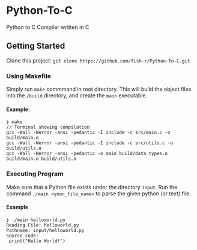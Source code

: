 # Python-To-C
Python to C Compiler written in C

## Getting Started
Clone this project:
`git clone https://github.com/fish-r/Python-To-C.git`

### Using Makefile
Simply run `make` commmand in root directory. This will build the object files into the `/build` directory, and create the `main` executable.

#### Example: 
```
❯ make
// Terminal showing compilation
gcc -Wall -Werror -ansi -pedantic -I include -c src/main.c -o build/main.o
gcc -Wall -Werror -ansi -pedantic -I include -c src/utils.c -o build/utils.o
gcc -Wall -Werror -ansi -pedantic -o main build/data_types.o build/main.o build/utils.o
```

### Executing Program
Make sure that a Python file exists under the directory `input`.
Run the command `./main <your_file_name>` to parse the given python (or text) file.

#### Example
```
❯ ./main helloworld.py
Reading File: helloworld.py
Pathname: input/helloworld.py
Source code:
 print("Hello World!")
```


